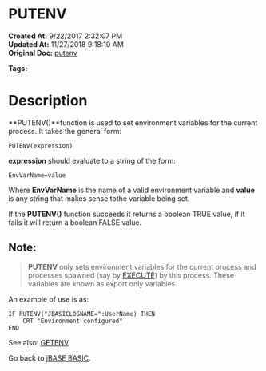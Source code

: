 # PUTENV

**Created At:** 9/22/2017 2:32:07 PM  
**Updated At:** 11/27/2018 9:18:10 AM  
**Original Doc:** [putenv](https://docs.jbase.com/36868-jbase-basic/putenv)  

**Tags:**
<badge text='setting environment variables' vertical='middle' />
<badge text='environment variables' vertical='middle' />

# Description

**PUTENV()**function is used to set environment variables for the current process. It takes the general form:

```
PUTENV(expression)
```

**expression** should evaluate to a string of the form:

```
EnvVarName=value
```

Where **EnvVarName** is the name of a valid environment variable and **value** is any string that makes sense tothe variable being set.

If the **PUTENV()** function succeeds it returns a boolean TRUE value, if it fails it will return a boolean FALSE value.

## Note:


> **PUTENV** only sets environment variables for the current process and processes spawned (say by [EXECUTE](./../execute)) by this process. These variables are known as export only variables.


An example of use is as:

```
IF PUTENV("JBASICLOGNAME=":UserName) THEN
    CRT "Environment configured"
END
```



See also: [GETENV](./../getenv)

Go back to [jBASE BASIC](./../jbase-basic-programmers-reference-guide).
